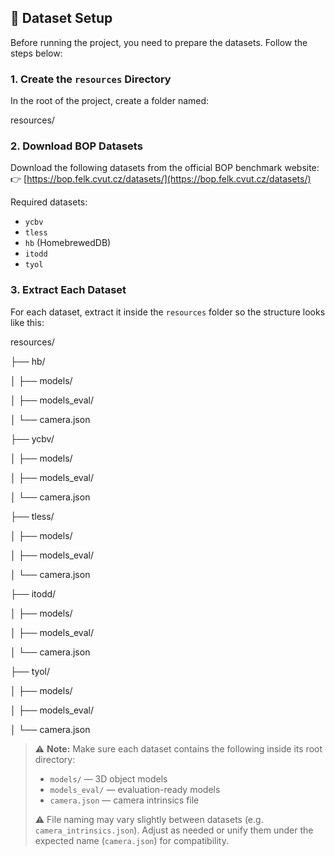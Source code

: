 ## 📁 Dataset Setup

Before running the project, you need to prepare the datasets. Follow the steps below:

### 1. Create the `resources` Directory

In the root of the project, create a folder named:

resources/


### 2. Download BOP Datasets

Download the following datasets from the official BOP benchmark website:  
👉 [https://bop.felk.cvut.cz/datasets/](https://bop.felk.cvut.cz/datasets/)

Required datasets:

- `ycbv`
- `tless`
- `hb` (HomebrewedDB)
- `itodd`
- `tyol`

### 3. Extract Each Dataset

For each dataset, extract it inside the `resources` folder so the structure looks like this:

resources/

├── hb/

│   ├── models/

│   ├── models_eval/

│   └── camera.json

├── ycbv/

│   ├── models/

│   ├── models_eval/

│   └── camera.json

├── tless/

│   ├── models/

│   ├── models_eval/

│   └── camera.json

├── itodd/

│   ├── models/

│   ├── models_eval/

│   └── camera.json

├── tyol/

│   ├── models/

│   ├── models_eval/

│   └── camera.json




> ⚠️ **Note:** Make sure each dataset contains the following inside its root directory:
> - `models/` — 3D object models  
> - `models_eval/` — evaluation-ready models  
> - `camera.json` — camera intrinsics file  
> 
> ⚠️ File naming may vary slightly between datasets (e.g. `camera_intrinsics.json`). Adjust as needed or unify them under the expected name (`camera.json`) for compatibility.

